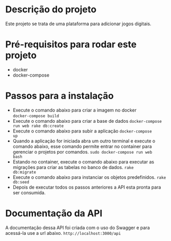 # Descrição do projeto

Este projeto se trata de uma plataforma para adicionar jogos digitais.


# Pré-requisitos para rodar este projeto

* docker
* docker-compose


# Passos para a instalação

* Execute o comando abaixo para criar a imagem no docker<br>
<code>docker-compose build</code>
* Execute o comando abaixo para criar a base de dados
<code>docker-compose run web rake db:create</code>
* Execute o comando abaixo para subir a aplicação
<code>docker-compose up</code>
* Quando a aplicação for iniciada abra um outro terminal e execute o comando abaixo, esse comando permite entrar no container para gerenciar o projetos por comandos.
<code>sudo docker-compose run web bash</code>
* Estando no container, execute o comando abaixo para executar as migrações para criar as tabelas no banco de dados.
<code>rake db:migrate</code>
* Execute o comando abaixo para instanciar os objetos predefinidos.
<code>rake db:seed</code>
* Depois de executar todos os passos anteriores a API esta pronta para ser consumida.


# Documentação da API

A documentação dessa API foi criada com o uso do Swagger e para acessá-la use a url abaixo.
<code>http://localhost:3000/api</code>
